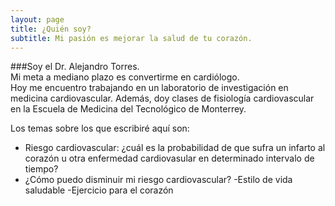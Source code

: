 ```yaml
---
layout: page
title: ¿Quién soy?
subtitle: Mi pasión es mejorar la salud de tu corazón.
---
```


###Soy el Dr. Alejandro Torres.  
Mi meta a mediano plazo es convertirme en cardiólogo.  
Hoy me encuentro trabajando en un laboratorio de investigación en medicina cardiovascular. Además, doy clases de fisiología cardiovascular en la Escuela de Medicina del Tecnológico de Monterrey.

Los temas sobre los que escribiré aquí son:

- Riesgo cardiovascular: ¿cuál es la probabilidad de que sufra un infarto al corazón u otra enfermedad cardiovasular en determinado intervalo de tiempo?
- ¿Cómo puedo disminuir mi riesgo cardiovascular?
 -Estilo de vida saludable
 -Ejercicio para el corazón
 
